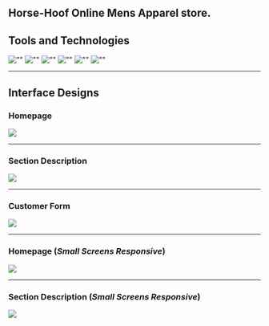 ## Horse-Hoof Online Mens Apparel store.

## Tools and Technologies

![""](https://img.shields.io/static/v1?label=HTML5&message=Structure&color=000?style=for-the-badge&logo=html5&logoColor=white&style=for-the-badge\ "")
![""](https://img.shields.io/static/v1?label=CSS3&message=Skin&color=000?style=for-the-badge&logo=css&logoColor=white&style=for-the-badge\ "")
![""](https://img.shields.io/static/v1?label=JavaScript&message=Brain&color=000?style=for-the-badge&logo=javascript&logoColor=white&style=for-the-badge\ "")
![""](https://img.shields.io/static/v1?label=Bootstrap&message=Responsive&color=000?style=for-the-badge&logo=bootstrap&logoColor=white&style=for-the-badge\ "")
![""](https://img.shields.io/static/v1?label=Jquery&message=Animation&color=000?style=for-the-badge&logo=jquery&logoColor=white&style=for-the-badge\ "")
![""](https://img.shields.io/static/v1?label=Typewriter&message=Typewriter-Effect&color=000?style=for-the-badge&logo=jquery&logoColor=white&style=for-the-badge\ "")
***

## Interface Designs

### Homepage
![](https://github.com/thisissandy/Horse-Hoof/blob/master/Interface/1.PNG"")

***

### Section Description
![](https://github.com/thisissandy/Horse-Hoof/blob/master/Interface/Capture.PNG "")

***

### Customer Form
![](https://github.com/thisissandy/Horse-Hoof/blob/master/Interface/4.PNG "")

***

### Homepage (*Small Screens Responsive*)
![](https://github.com/thisissandy/Horse-Hoof/blob/master/Interface/7.PNG "")

***

### Section Description (*Small Screens Responsive*)
![](https://github.com/thisissandy/Horse-Hoof/blob/master/Interface/8.PNG "")

